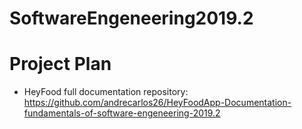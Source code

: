 # SoftwareEngeneering2019.2
# Project Plan
- HeyFood full documentation repository: https://github.com/andrecarlos26/HeyFoodApp-Documentation-fundamentals-of-software-engeneering-2019.2
